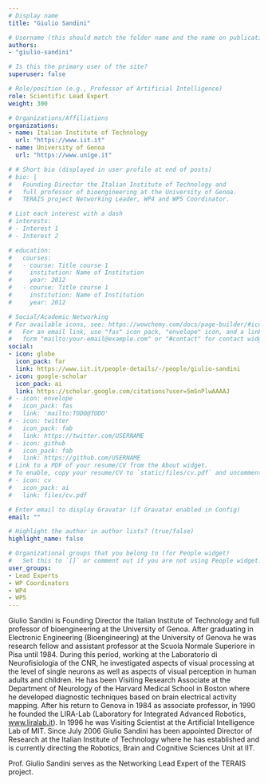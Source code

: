 ```yaml
---
# Display name
title: "Giulio Sandini"

# Username (this should match the folder name and the name on publications)
authors:
- "giulio-sandini"

# Is this the primary user of the site?
superuser: false

# Role/position (e.g., Professor of Artificial Intelligence)
role: Scientific Lead Expert
weight: 300

# Organizations/Affiliations
organizations:
- name: Italian Institute of Technology
  url: "https://www.iit.it"
- name: University of Genoa
  url: "https://www.unige.it"

# # Short bio (displayed in user profile at end of posts)
# bio: |
#   Founding Director the Italian Institute of Technology and
#   full professor of bioengineering at the University of Genoa.
#   TERAIS project Networking Leader, WP4 and WP5 Coordinator.

# List each interest with a dash
# interests:
# - Interest 1
# - Interest 2

# education:
#   courses:
#   - course: Title course 1
#     institution: Name of Institution
#     year: 2012
#   - course: Title course 1
#     institution: Name of Institution
#     year: 2012

# Social/Academic Networking
# For available icons, see: https://wowchemy.com/docs/page-builder/#icons
#   For an email link, use "fas" icon pack, "envelope" icon, and a link in the
#   form "mailto:your-email@example.com" or "#contact" for contact widget.
social:
- icon: globe
  icon_pack: far
  link: https://www.iit.it/people-details/-/people/giulio-sandini
- icon: google-scholar
  icon_pack: ai
  link: https://scholar.google.com/citations?user=5mSnPlwAAAAJ
# - icon: envelope
#   icon_pack: fas
#   link: 'mailto:TODO@TODO'
# - icon: twitter
#   icon_pack: fab
#   link: https://twitter.com/USERNAME
# - icon: github
#   icon_pack: fab
#   link: https://github.com/USERNAME
# Link to a PDF of your resume/CV from the About widget.
# To enable, copy your resume/CV to `static/files/cv.pdf` and uncomment the lines below.
# - icon: cv
#   icon_pack: ai
#   link: files/cv.pdf

# Enter email to display Gravatar (if Gravatar enabled in Config)
email: ""

# Highlight the author in author lists? (true/false)
highlight_name: false

# Organizational groups that you belong to (for People widget)
#   Set this to `[]` or comment out if you are not using People widget.
user_groups:
- Lead Experts
- WP Coordinators
- WP4
- WP5
---
```

Giulio Sandini is Founding Director the Italian Institute of Technology and
full professor of bioengineering at the University of Genoa. After
graduating in Electronic Engineering (Bioengineering) at the University of
Genova he was research fellow and assistant professor at the Scuola Normale
Superiore in Pisa until 1984. During this period, working at the Laboratorio
di Neurofisiologia of the CNR, he investigated aspects of visual processing
at the level of single neurons as well as aspects of visual perception in
human adults and children. He has been Visiting Research Associate at the
Department of Neurology of the Harvard Medical School in Boston where he
developed diagnostic techniques based on brain electrical activity mapping.
After his return to Genova in 1984 as associate professor, in 1990 he
founded the LIRA-Lab (Laboratory for Integrated Advanced Robotics,
www.liralab.it). In 1996 he was Visiting Scientist at the Artificial
Intelligence Lab of MIT. Since July 2006 Giulio Sandini has been appointed
Director of Research at the Italian Institute of Technology where he has
established and is currently directing the Robotics, Brain and Cognitive
Sciences Unit at IIT.

Prof. Giulio Sandini serves as the Networking Lead Expert of the TERAIS project.
